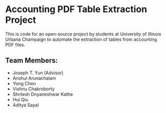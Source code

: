# Accounting PDF Table Extraction Project
This is code for an open-source project by students at University of Illinois Urbana Champaign to automate the extraction of tables from accounting PDF files.

## Team Members:
* Joseph T. Yun (Advisor)
* Anshul Arunachalam
* Yong Chen
* Vishnu Chakroborty
* Shrilesh Dnyaneshwar Kathe
* Hui Qiu
* Aditya Sayal
